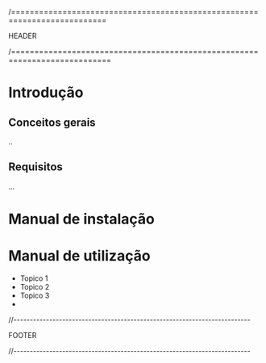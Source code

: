/==========================================================================

HEADER

/===========================================================================

# Introdução
## Conceitos gerais
..

## Requisitos
...


# Manual de instalação


# Manual de utilização

- Topico 1
- Topico 2
- Topico 3
- 
//-------------------------------------------------------------------------

FOOTER

//-------------------------------------------------------------------------
